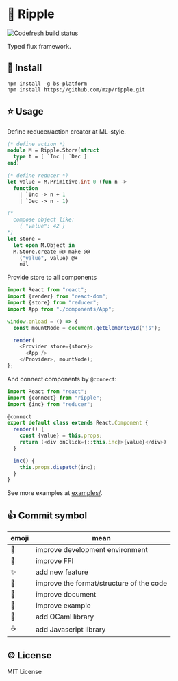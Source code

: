 # :ocean: Ripple

[![Codefresh build status]( https://g.codefresh.io/api/badges/build?repoOwner=mzp&repoName=ripple&branch=master&pipelineName=ripple&accountName=mzp&type=cf-1)]( https://g.codefresh.io/repositories/mzp/ripple/builds?filter=trigger:build;branch:master;service:58cf8ee3bfd25a010000e4b3~ripple)

Typed flux framework.

## :gift: Install

```
npm install -g bs-platform
npm install https://github.com/mzp/ripple.git
```

## :star: Usage
Define reducer/action creator at ML-style.

```ocaml
(* define action *)
module M = Ripple.Store(struct
  type t = [ `Inc | `Dec ]
end)

(* define reducer *)
let value = M.Primitive.int 0 (fun n ->
  function
    | `Inc -> n + 1
    | `Dec -> n - 1)

(*
  compose object like:
    { "value": 42 }
*)
let store =
  let open M.Object in
  M.Store.create @@ make @@
    ("value", value) @+
    nil
```

Provide store to all components

```js
import React from "react";
import {render} from "react-dom";
import {store} from "reducer";
import App from "./components/App";

window.onload = () => {
  const mountNode = document.getElementById("js");

  render(
    <Provider store={store}>
      <App />
    </Provider>, mountNode);
};
```

And connect components by `@connect`:

```js
import React from "react";
import {connect} from "ripple";
import {inc} from "reducer";

@connect
export default class extends React.Component {
  render() {
    const {value} = this.props;
    return (<div onClick={::this.inc}>{value}</div>)
  }

  inc() {
    this.props.dispatch(inc);
  }
}
```

See more examples at [examples/](https://github.com/mzp/ripple/tree/master/examples).

## :+1: Commit symbol

|emoji              |mean                                    |
|-------------------|----------------------------------------|
|:wrench:           |improve development environment         |
|:currency_exchange:|improve FFI                             |
|:sparkles:         |add new feature                         |
|:lipstick:         |improve the format/structure of the code|
|:memo:             |improve document                        |
|:gift:             |improve example                         |
|:camel:            |add OCaml library                       |
|:coffee:           |add Javascript library                  |

## :copyright: License
MIT License
